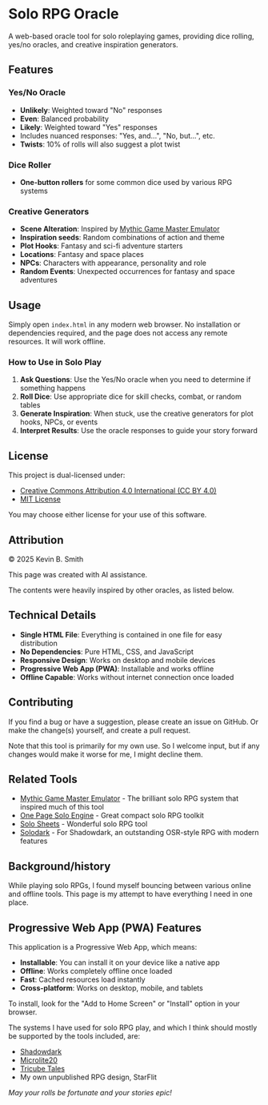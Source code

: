 # Solo RPG Oracle

A web-based oracle tool for solo roleplaying games, providing dice rolling, yes/no oracles, and creative inspiration generators.

## Features

### Yes/No Oracle
- **Unlikely**: Weighted toward "No" responses
- **Even**: Balanced probability
- **Likely**: Weighted toward "Yes" responses
- Includes nuanced responses: "Yes, and...", "No, but...", etc.
- **Twists**: 10% of rolls will also suggest a plot twist

### Dice Roller
- **One-button rollers** for some common dice used by various RPG systems

### Creative Generators
- **Scene Alteration**: Inspired by [Mythic Game Master Emulator](https://wordmillgames.com/mythic-game-master-emulator.html)
- **Inspiration seeds**: Random combinations of action and theme
- **Plot Hooks**: Fantasy and sci-fi adventure starters
- **Locations**: Fantasy and space places
- **NPCs**: Characters with appearance, personality and role
- **Random Events**: Unexpected occurrences for fantasy and space adventures

## Usage

Simply open `index.html` in any modern web browser. No installation or dependencies required, and the page does not access any remote resources. It will 
work offline. 

### How to Use in Solo Play

1. **Ask Questions**: Use the Yes/No oracle when you need to determine if something happens
2. **Roll Dice**: Use appropriate dice for skill checks, combat, or random tables
3. **Generate Inspiration**: When stuck, use the creative generators for plot hooks, NPCs, or events
4. **Interpret Results**: Use the oracle responses to guide your story forward

## License

This project is dual-licensed under:
- [Creative Commons Attribution 4.0 International (CC BY 4.0)](https://creativecommons.org/licenses/by/4.0/)
- [MIT License](https://opensource.org/licenses/MIT)

You may choose either license for your use of this software.

## Attribution

© 2025 Kevin B. Smith

This page was created with AI assistance.

The contents were heavily inspired by other oracles, as listed below.

## Technical Details

- **Single HTML File**: Everything is contained in one file for easy distribution
- **No Dependencies**: Pure HTML, CSS, and JavaScript
- **Responsive Design**: Works on desktop and mobile devices
- **Progressive Web App (PWA)**: Installable and works offline
- **Offline Capable**: Works without internet connection once loaded

## Contributing

If you find a bug or have a suggestion, please 
create an issue on GitHub. Or make the change(s) yourself, and create a pull request. 

Note that this tool is primarily for my own use. 
So I welcome input, but if any changes would make it worse for me, I might decline them. 

## Related Tools

- [Mythic Game Master Emulator](https://wordmillgames.com/mythic-game-master-emulator.html) - The brilliant solo RPG system that inspired much of this tool
- [One Page Solo Engine](https://watabou.itch.io/one-page-solo-engine) - Great compact solo RPG toolkit
- [Solo Sheets](https://perplexingruins.itch.io/solo-gaming-sheets) - Wonderful solo RPG tool
- [Solodark](https://www.thearcanelibrary.com/products/solodark-solo-rules-for-shadowdark-rpg-pdf)  - For Shadowdark, an outstanding OSR-style RPG with modern features

## Background/history

While playing solo RPGs, I found myself bouncing between various online and offline tools. This page is my attempt to have everything I need in one place.

## Progressive Web App (PWA) Features

This application is a Progressive Web App, which means:

- **Installable**: You can install it on your device like a native app
- **Offline**: Works completely offline once loaded
- **Fast**: Cached resources load instantly
- **Cross-platform**: Works on desktop, mobile, and tablets

To install, look for the "Add to Home Screen" or "Install" option in your browser. 

The systems I have used for solo RPG play, and which I think should mostly be supported by the tools included, are:

- [Shadowdark](https://www.thearcanelibrary.com/pages/shadowdark)
- [Microlite20](https://microlite20.fandom.com/wiki/Microlite20_Wiki)
- [Tricube Tales](https://www.drivethrurpg.com/en/product/294202/tricube-tales)
- My own unpublished RPG design, StarFlit



*May your rolls be fortunate and your stories epic!*